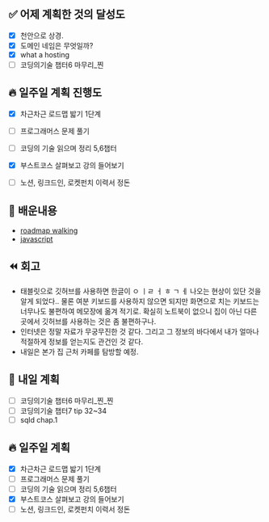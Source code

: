## ✅ 어제 계획한 것의 달성도
- [x] 천안으로 상경.
- [x] 도메인 네임은 무엇일까?
- [x] what a hosting
- [ ] 코딩의기술 챕터6 마무리_찐

## 🔥 일주일 계획 진행도
- [x] 차근차근 로드맵 밟기 1단계
- [ ] 프로그래머스 문제 풀기
- [ ] 코딩의 기술 읽으며 정리 5,6챕터
- [x] 부스트코스 살펴보고 강의 들어보기
- [ ] 노션, 링크드인, 로켓펀치 이력서 정돈


## 💬 배운내용
- [roadmap walking](https://www.notion.so/da5fc5d7c25b4f338e5c8f5465b8f2a1?v=4b16e5339703428a9de4804b562fd3f2)
- [javascript](https://github.com/leeokdk/BOOKMON_stomach/blob/main/js_coding+tech/chap_6.md)

## ⏪ 회고
- 태블릿으로 깃허브를 사용하면 한글이 ㅇ ㅣㄹ ㅓ ㅎ ㄱ ㅔ 나오는 현상이 있단 것을 알게 되었다.. 물론 여분 키보드를 사용하지 않으면 되지만 화면으로 치는 키보드는 너무나도 불편하여 메모장에 옮겨 적기로. 확실히 노트북이 없으니 집이 아닌 다른 곳에서 깃허브를 사용하는 것은 좀 불편하구나.
- 인터넷은 정말 자료가 무궁무진한 것 같다. 그리고 그 정보의 바다에서 내가 얼마나 적절하게 정보를 얻는지도 관건인 것 같다.
- 내일은 본가 집 근처 카페를 탐방할 예정. 


## 🔰 내일 계획
- [ ] 코딩의기술 챕터6 마무리_찐_찐
- [ ] 코딩의기술 챕터7 tip 32~34
- [ ] sqld chap.1

## 🔥 일주일 계획
- [x] 차근차근 로드맵 밟기 1단계
- [ ] 프로그래머스 문제 풀기
- [ ] 코딩의 기술 읽으며 정리 5,6챕터
- [x] 부스트코스 살펴보고 강의 들어보기
- [ ] 노션, 링크드인, 로켓펀치 이력서 정돈
